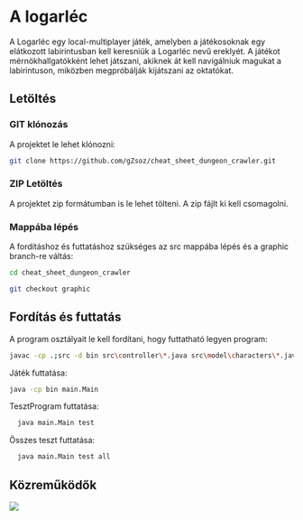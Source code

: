 # A logarléc

A Logarléc egy local-multiplayer játék, amelyben a játékosoknak egy elátkozott labirintusban kell keresniük a Logarléc nevű ereklyét. A játékot mérnökhallgatókként lehet játszani, akiknek át kell navigálniuk magukat a labirintuson, miközben megpróbálják kijátszani az oktatókat.

## Letöltés
### GIT klónozás
A projektet le lehet klónozni:
```bash
git clone https://github.com/gZsoz/cheat_sheet_dungeon_crawler.git
```
### ZIP Letöltés
A projektet zip formátumban is le lehet tölteni. A zip fájlt ki kell csomagolni.

### Mappába lépés
A fordításhoz és futtatáshoz szükséges az src mappába lépés és a graphic branch-re váltás:
```bash
cd cheat_sheet_dungeon_crawler

git checkout graphic
```

## Fordítás és futtatás
A program osztályait le kell fordítani, hogy futtatható legyen program:
```bash
javac -cp .;src -d bin src\controller\*.java src\model\characters\*.java src\model\environmentalfactors\*.java src\model\items\*.java src\model\items\decayingitems\*.java src\model\items\numberofusesitems\*.java src\model\items\specialitems\*.java src\model\map\*.java src\model\modelupdate\*.java src\view\utils\*.java src\view\viewcharacters\*.java src\view\viewenvironmentalfactors\*.java src\view\viewitems\*.java src\view\viewitems\viewdecayingitems\*.java src\view\viewitems\viewnumberofusesitems\*.java src\view\viewitems\viewspecialitems\*.java src\view\viewmap\*.java src\main\*.java
```
Játék futtatása:
```bash
java -cp bin main.Main
```
TesztProgram futtatása:
```bash
  java main.Main test
```
Összes teszt futtatása:
```bash
  java main.Main test all
  ```

## Közreműködők
<a href="https://github.com/gZsoz/cheat_sheet_dungeon_crawler/graphs/contributors">
  <img src="https://contrib.rocks/image?repo=gZsoz/cheat_sheet_dungeon_crawler" />
</a>
